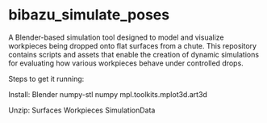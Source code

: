 # bibazu_simulate_poses
A Blender-based simulation tool designed to model and visualize workpieces being dropped onto flat surfaces from a chute. This repository contains scripts and assets that enable the creation of dynamic simulations for evaluating how various workpieces behave under controlled drops. 

Steps to get it running:

Install:
Blender
numpy-stl
numpy
mpl.toolkits.mplot3d.art3d

Unzip:
Surfaces
Workpieces
SimulationData

